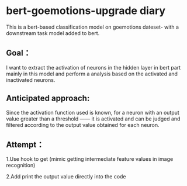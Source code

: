 # bert-goemotions-upgrade diary

This is a bert-based classification model on goemotions dateset- with a downstream task model added to bert.

## Goal： 
I want to extract the activation of neurons in the hidden layer in bert part mainly in this model and perform a analysis based on the activated and inactivated neurons.

## Anticipated approach: 
Since the activation function used is known, for a neuron with an output value greater than a threshold —— it is activated and can be judged and filtered according to the output value obtained for each neuron.

## Attempt：
1.Use hook to get (mimic getting intermediate feature values in image recognition)

2.Add print the output value directly into the code
